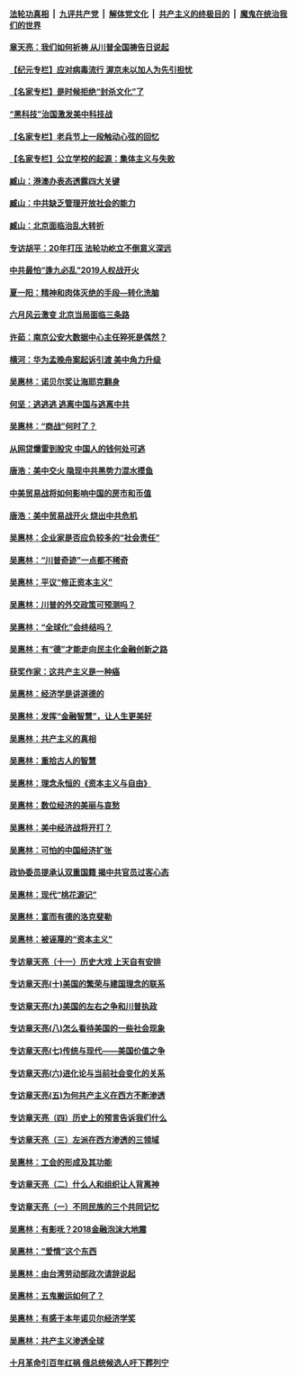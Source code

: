 ####  [法轮功真相](../../../../basic/blob/master/README.md?t=06250702) &nbsp;|&nbsp; [九评共产党](../../../../9ping.md/blob/master/README.md?t=06250702) &nbsp;|&nbsp; [解体党文化](../../../../jtdwh.md/blob/master/README.md?t=06250702)  &nbsp;|&nbsp; [共产主义的终极目的](../../../../gczydzjmd.md/blob/master/README.md?t=06250702) &nbsp;|&nbsp; [魔鬼在统治我们的世界](../../../../mgztzwmdsj.md/blob/master/README.md?t=06250702) 

#### [章天亮：我们如何祈祷 从川普全国祷告日说起](../pages/nsc423/n11944627.md?t=06250702) 

#### [【纪元专栏】应对病毒流行 渥京未以加人为先引担忧](../pages/nsc423/n11875714.md?t=06250702) 

#### [【名家专栏】是时候拒绝“封杀文化”了](../pages/nsc423/n11814093.md?t=06250702) 

#### [“黑科技”治国激发美中科技战](../pages/nsc423/n11638056.md?t=06250702) 

#### [【名家专栏】老兵节上一段触动心弦的回忆](../pages/nsc423/n11646016.md?t=06250702) 

#### [【名家专栏】公立学校的起源：集体主义与失败](../pages/nsc423/n11601833.md?t=06250702) 

#### [臧山：港澳办表态透露四大关键](../pages/nsc423/n11421628.md?t=06250702) 

#### [臧山：中共缺乏管理开放社会的能力](../pages/nsc423/n11407457.md?t=06250702) 

#### [臧山：北京面临治乱大转折](../pages/nsc423/n11406895.md?t=06250702) 

#### [专访胡平：20年打压 法轮功屹立不倒意义深远](../pages/nsc423/n11398800.md?t=06250702) 

#### [中共最怕“逢九必乱”2019人权战开火](../pages/nsc423/n11385248.md?t=06250702) 

#### [夏一阳：精神和肉体灭绝的手段—转化洗脑](../pages/nsc423/n11368250.md?t=06250702) 

#### [六月风云激变 北京当局面临三条路](../pages/nsc423/n11313668.md?t=06250702) 

#### [许茹：南京公安大数据中心主任猝死是偶然？](../pages/nsc423/n11064744.md?t=06250702) 

#### [横河：华为孟晚舟案起诉引渡 美中角力升级](../pages/nsc423/n11027230.md?t=06250702) 

#### [吴惠林：诺贝尔奖让海耶克翻身](../pages/nsc423/n10890049.md?t=06250702) 

#### [何坚：逃逃逃 逃离中国与逃离中共](../pages/nsc423/n10592891.md?t=06250702) 

#### [吴惠林：“商战”何时了？](../pages/nsc423/n10573558.md?t=06250702) 

#### [从网贷爆雷到股灾 中国人的钱何处可逃](../pages/nsc423/n10572800.md?t=06250702) 

#### [唐浩：美中交火 隐现中共黑势力混水摸鱼](../pages/nsc423/n10544040.md?t=06250702) 

#### [中美贸易战将如何影响中国的房市和币值](../pages/nsc423/n10543697.md?t=06250702) 

#### [唐浩：美中贸易战开火 烧出中共危机](../pages/nsc423/n10540126.md?t=06250702) 

#### [吴惠林：企业家是否应负较多的“社会责任”](../pages/nsc423/n10535022.md?t=06250702) 

#### [吴惠林：“川普奇迹”一点都不稀奇](../pages/nsc423/n10512808.md?t=06250702) 

#### [吴惠林：平议“修正资本主义”](../pages/nsc423/n10495724.md?t=06250702) 

#### [吴惠林：川普的外交政策可预测吗？](../pages/nsc423/n10462387.md?t=06250702) 

#### [吴惠林：“全球化”会终结吗？](../pages/nsc423/n10452838.md?t=06250702) 

#### [吴惠林：有“德”才能走向民主化金融创新之路](../pages/nsc423/n10432292.md?t=06250702) 

#### [获奖作家：这共产主义是一种癌](../pages/nsc423/n10431541.md?t=06250702) 

#### [吴惠林：经济学是讲道德的](../pages/nsc423/n10398014.md?t=06250702) 

#### [吴惠林：发挥“金融智慧”，让人生更美好](../pages/nsc423/n10375019.md?t=06250702) 

#### [吴惠林：共产主义的真相](../pages/nsc423/n10351394.md?t=06250702) 

#### [吴惠林：重拾古人的智慧](../pages/nsc423/n10337691.md?t=06250702) 

#### [吴惠林：理念永恒的《资本主义与自由》](../pages/nsc423/n10316274.md?t=06250702) 

#### [吴惠林：数位经济的美丽与哀愁](../pages/nsc423/n10292946.md?t=06250702) 

#### [吴惠林：美中经济战将开打？](../pages/nsc423/n10258825.md?t=06250702) 

#### [吴惠林：可怕的中国经济扩张](../pages/nsc423/n10219147.md?t=06250702) 

#### [政协委员提承认双重国籍 揭中共官员过客心态](../pages/nsc423/n10208809.md?t=06250702) 

#### [吴惠林：现代“桃花源记”](../pages/nsc423/n10185234.md?t=06250702) 

#### [吴惠林：富而有德的洛克斐勒](../pages/nsc423/n10142264.md?t=06250702) 

#### [吴惠林：被诬蔑的“资本主义”](../pages/nsc423/n10124816.md?t=06250702) 

#### [专访章天亮（十一）历史大戏 上天自有安排](../pages/nsc423/n10094905.md?t=06250702) 

#### [专访章天亮(十)美国的繁荣与建国理念的联系](../pages/nsc423/n10094899.md?t=06250702) 

#### [专访章天亮(九)美国的左右之争和川普执政](../pages/nsc423/n10094889.md?t=06250702) 

#### [专访章天亮(八)怎么看待美国的一些社会现象](../pages/nsc423/n10094857.md?t=06250702) 

#### [专访章天亮(七)传统与现代——美国价值之争](../pages/nsc423/n10093140.md?t=06250702) 

#### [专访章天亮(六)进化论与当前社会变化的关系](../pages/nsc423/n10092036.md?t=06250702) 

#### [专访章天亮(五)为何共产主义在西方不断渗透](../pages/nsc423/n10083620.md?t=06250702) 

#### [专访章天亮（四）历史上的预言告诉我们什么](../pages/nsc423/n10083606.md?t=06250702) 

#### [专访章天亮（三）左派在西方渗透的三领域](../pages/nsc423/n10081115.md?t=06250702) 

#### [吴惠林：工会的形成及其功能](../pages/nsc423/n10080633.md?t=06250702) 

#### [专访章天亮（二）什么人和组织让人背离神](../pages/nsc423/n10076637.md?t=06250702) 

#### [专访章天亮（一）不同民族的三个共同记忆](../pages/nsc423/n10074188.md?t=06250702) 

#### [吴惠林：有影呒？2018金融泡沫大地震](../pages/nsc423/n10040534.md?t=06250702) 

#### [吴惠林：“爱情”这个东西](../pages/nsc423/n10019423.md?t=06250702) 

#### [吴惠林：由台湾劳动部政次请辞说起](../pages/nsc423/n9979679.md?t=06250702) 

#### [吴惠林：五鬼搬运如何了？](../pages/nsc423/n9925338.md?t=06250702) 

#### [吴惠林：有感于本年诺贝尔经济学奖](../pages/nsc423/n9871883.md?t=06250702) 

#### [吴惠林：共产主义渗透全球](../pages/nsc423/n9812748.md?t=06250702) 

#### [十月革命引百年红祸 俄总统候选人吁下葬列宁](../pages/nsc423/n9810182.md?t=06250702) 

